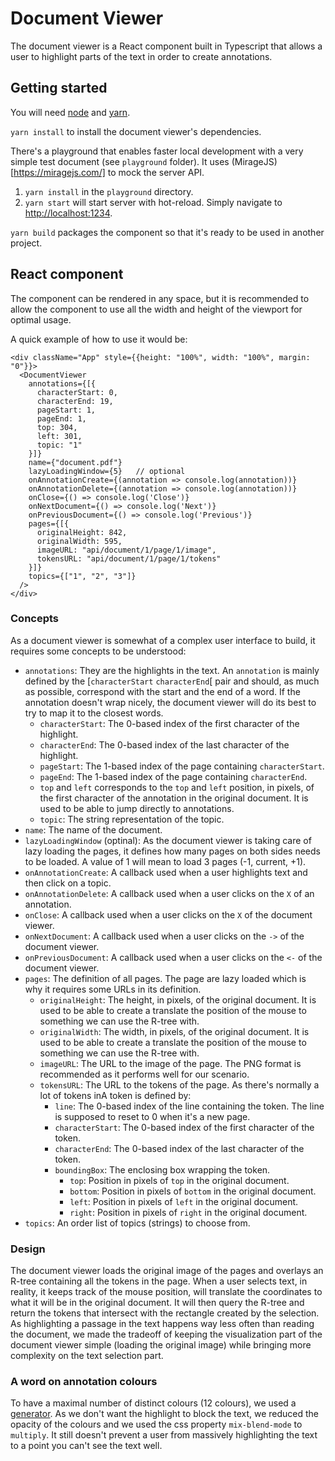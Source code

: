 # Document Viewer

The document viewer is a React component built in Typescript that allows a user to highlight parts of the text in order to create annotations.

## Getting started

You will need [node](https://nodejs.org/en/download/package-manager/) and [yarn](https://yarnpkg.com/getting-started/install). 

`yarn install` to install the document viewer's dependencies.

There's a playground that enables faster local development with a very simple test document (see `playground` folder). 
It uses (MirageJS)[https://miragejs.com/] to mock the server API.

1. `yarn install` in the `playground` directory.
2. `yarn start` will start server with hot-reload. Simply navigate to [http://localhost:1234](http://localhost:1234).

`yarn build` packages the component so that it's ready to be used in another project.

## React component

The component can be rendered in any space, but it is recommended to allow the component to use all the width and height of the viewport for optimal usage.

A quick example of how to use it would be:

```
<div className="App" style={{height: "100%", width: "100%", margin: "0"}}>
  <DocumentViewer
    annotations={[{
      characterStart: 0,
      characterEnd: 19,
      pageStart: 1,
      pageEnd: 1,
      top: 304,
      left: 301,
      topic: "1"
    }]}
    name={"document.pdf"}
    lazyLoadingWindow={5}   // optional
    onAnnotationCreate={(annotation => console.log(annotation))}
    onAnnotationDelete={(annotation => console.log(annotation))}
    onClose={() => console.log('Close')}
    onNextDocument={() => console.log('Next')}
    onPreviousDocument={() => console.log('Previous')}
    pages={[{
      originalHeight: 842,
      originalWidth: 595,
      imageURL: "api/document/1/page/1/image", 
      tokensURL: "api/document/1/page/1/tokens"
    }]}
    topics={["1", "2", "3"]}
  />
</div>
```

### Concepts

As a document viewer is somewhat of a complex user interface to build, it requires some concepts to be understood:

- `annotations`: They are the highlights in the text. An `annotation` is mainly defined by the [`characterStart` `characterEnd`[ pair and should, as much as possible, correspond with the start and the end of a word. If the annotation doesn't wrap nicely, the document viewer will do its best to try to map it to the closest words. 
  - `characterStart`: The 0-based index of the first character of the highlight.
  - `characterEnd`: The 0-based index of the last character of the highlight.
  - `pageStart`: The 1-based index of the page containing `characterStart`.
  - `pageEnd`: The 1-based index of the page containing `characterEnd`.
  - `top` and `left` corresponds to the `top` and `left` position, in pixels, of the first character of the annotation in the original document. It is used to be able to jump directly to annotations.
  - `topic`: The string representation of the topic.
- `name`: The name of the document.
- `lazyLoadingWindow` (optinal): As the document viewer is taking care of lazy loading the pages, it defines how many pages on both sides needs to be loaded. A value of 1 will mean to load 3 pages (-1, current, +1).
- `onAnnotationCreate`: A callback used when a user highlights text and then click on a topic.
- `onAnnotationDelete`: A callback used when a user clicks on the `X` of an annotation.
- `onClose`: A callback used when a user clicks on the `X` of the document viewer.
- `onNextDocument`: A callback used when a user clicks on the `->` of the document viewer.
- `onPreviousDocument`: A callback used when a user clicks on the `<-` of the document viewer.
- `pages`: The definition of all pages. The page are lazy loaded which is why it requires some URLs in its definition.
  - `originalHeight`: The height, in pixels, of the original document. It is used to be able to create a translate the position of the mouse to something we can use the R-tree with.
  - `originalWidth`: The width, in pixels, of the original document. It is used to be able to create a translate the position of the mouse to something we can use the R-tree with.
  - `imageURL`: The URL to the image of the page. The PNG format is recommended as it performs well for our scenario.
  - `tokensURL`: The URL to the tokens of the page. As there's normally a lot of tokens inA token is defined by:
    - `line`: The 0-based index of the line containing the token. The line is supposed to reset to 0 when it's a new page.
    - `characterStart`: The 0-based index of the first character of the token.
    - `characterEnd`: The 0-based index of the last character of the token.
    - `boundingBox`: The enclosing box wrapping the token.
      - `top`: Position in pixels of `top` in the original document.
      - `bottom`: Position in pixels of `bottom` in the original document.
      - `left`: Position in pixels of `left` in the original document.
      - `right`: Position in pixels of `right` in the original document.
- `topics`: An order list of topics (strings) to choose from.

### Design

The document viewer loads the original image of the pages and overlays an R-tree containing all the tokens in the page. When a user selects text, in reality, it keeps track of the mouse position, will translate the coordinates to what it will be in the original document. It will then query the R-tree and return the tokens that intersect with the rectangle created by the selection. As highlighting a passage in the text happens way less often than reading the document, we made the tradeoff of keeping the visualization part of the document viewer simple (loading the original image) while bringing more complexity on the text selection part.

### A word on annotation colours

To have a maximal number of distinct colours (12 colours), we used a [generator](http://colorbrewer.org). As we don't want the highlight to block the text, we reduced the opacity of the colours and we used the css property `mix-blend-mode` to `multiply`. It still doesn't prevent a user from massively highlighting the text to a point you can't see the text well.